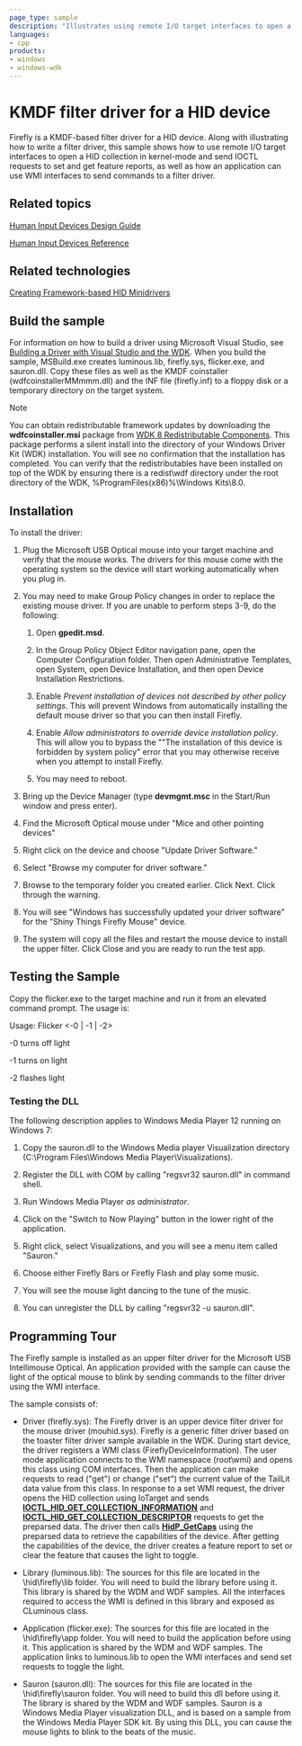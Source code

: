 ```yaml
---
page_type: sample
description: "Illustrates using remote I/O target interfaces to open a HID collection in kernel-mode and send IOCTL requests to set and get feature reports."
languages:
- cpp
products:
- windows
- windows-wdk
---
```


# KMDF filter driver for a HID device

Firefly is a KMDF-based filter driver for a HID device. Along with illustrating how to write a filter driver, this sample shows how to use remote I/O target interfaces to open a HID collection in kernel-mode and send IOCTL requests to set and get feature reports, as well as how an application can use WMI interfaces to send commands to a filter driver.

## Related topics

[Human Input Devices Design Guide](https://docs.microsoft.com/windows-hardware/drivers/hid)

[Human Input Devices Reference](https://docs.microsoft.com/windows-hardware/drivers/ddi/content/_hid)

## Related technologies

[Creating Framework-based HID Minidrivers](https://docs.microsoft.com/previous-versions//ff540774(v=vs.85))

## Build the sample

For information on how to build a driver using Microsoft Visual Studio, see [Building a Driver with Visual Studio and the WDK](https://docs.microsoft.com/windows-hardware/drivers/develop/building-a-driver). When you build the sample, MSBuild.exe creates luminous.lib, firefly.sys, flicker.exe, and sauron.dll. Copy these files as well as the KMDF coinstaller (wdfcoinstallerMMmmm.dll) and the INF file (firefly.inf) to a floppy disk or a temporary directory on the target system.

> [!NOTE]
> You can obtain redistributable framework updates by downloading the **wdfcoinstaller.msi** package from [WDK 8 Redistributable Components](https://go.microsoft.com/fwlink/p/?LinkID=253170). This package performs a silent install into the directory of your Windows Driver Kit (WDK) installation. You will see no confirmation that the installation has completed. You can verify that the redistributables have been installed on top of the WDK by ensuring there is a redist\\wdf directory under the root directory of the WDK, %ProgramFiles(x86)%\\Windows Kits\\8.0.

## Installation

To install the driver:

1. Plug the Microsoft USB Optical mouse into your target machine and verify that the mouse works. The drivers for this mouse come with the operating system so the device will start working automatically when you plug in.

1. You may need to make Group Policy changes in order to replace the existing mouse driver. If you are unable to perform steps 3-9, do the following:

   1. Open **gpedit.msd**.

   1. In the Group Policy Object Editor navigation pane, open the Computer Configuration folder. Then open Administrative Templates, open System, open Device Installation, and then open Device Installation Restrictions.

   1. Enable *Prevent installation of devices not described by other policy settings*. This will prevent Windows from automatically installing the default mouse driver so that you can then install Firefly.

   1. Enable *Allow administrators to override device installation policy*. This will allow you to bypass the ""The installation of this device is forbidden by system policy" error that you may otherwise receive when you attempt to install Firefly.

   1. You may need to reboot.

1. Bring up the Device Manager (type **devmgmt.msc** in the Start/Run window and press enter).

1. Find the Microsoft Optical mouse under "Mice and other pointing devices"

1. Right click on the device and choose "Update Driver Software."

1. Select "Browse my computer for driver software."

1. Browse to the temporary folder you created earlier. Click Next. Click through the warning.

1. You will see "Windows has successfully updated your driver software" for the "Shiny Things Firefly Mouse" device.

1. The system will copy all the files and restart the mouse device to install the upper filter. Click Close and you are ready to run the test app.

## Testing the Sample

Copy the flicker.exe to the target machine and run it from an elevated command prompt. The usage is:

Usage: Flicker \<-0 | -1 | -2\>

-0 turns off light

-1 turns on light

-2 flashes light

### Testing the DLL

The following description applies to Windows Media Player 12 running on Windows 7:

1. Copy the sauron.dll to the Windows Media player Visualization directory (C:\\Program Files\\Windows Media Player\\Visualizations).

1. Register the DLL with COM by calling "regsvr32 sauron.dll" in command shell.

1. Run Windows Media Player *as administrator*.

1. Click on the "Switch to Now Playing" button in the lower right of the application.

1. Right click, select Visualizations, and you will see a menu item called "Sauron."

1. Choose either Firefly Bars or Firefly Flash and play some music.

1. You will see the mouse light dancing to the tune of the music.

1. You can unregister the DLL by calling "regsvr32 -u sauron.dll".

## Programming Tour

The Firefly sample is installed as an upper filter driver for the Microsoft USB Intellimouse Optical. An application provided with the sample can cause the light of the optical mouse to blink by sending commands to the filter driver using the WMI interface.

The sample consists of:

- Driver (firefly.sys): The Firefly driver is an upper device filter driver for the mouse driver (mouhid.sys). Firefly is a generic filter driver based on the toaster filter driver sample available in the WDK. During start device, the driver registers a WMI class (FireflyDeviceInformation). The user mode application connects to the WMI namespace (root\\wmi) and opens this class using COM interfaces. Then the application can make requests to read ("get") or change ("set") the current value of the TailLit data value from this class. In response to a set WMI request, the driver opens the HID collection using IoTarget and sends [**IOCTL\_HID\_GET\_COLLECTION\_INFORMATION**](https://docs.microsoft.com/windows-hardware/drivers/ddi/content/hidclass/ni-hidclass-ioctl_hid_get_collection_information) and [**IOCTL\_HID\_GET\_COLLECTION\_DESCRIPTOR**](https://docs.microsoft.com/windows-hardware/drivers/ddi/content/hidclass/ni-hidclass-ioctl_hid_get_collection_descriptor) requests to get the preparsed data. The driver then calls [**HidP\_GetCaps**](https://docs.microsoft.com/windows-hardware/drivers/ddi/content/hidpi/nf-hidpi-hidp_getcaps) using the preparsed data to retrieve the capabilities of the device. After getting the capabilities of the device, the driver creates a feature report to set or clear the feature that causes the light to toggle.

- Library (luminous.lib): The sources for this file are located in the \\hid\\firefly\\lib folder. You will need to build the library before using it. This library is shared by the WDM and WDF samples. All the interfaces required to access the WMI is defined in this library and exposed as CLuminous class.

- Application (flicker.exe): The sources for this file are located in the \\hid\\firefly\\app folder. You will need to build the application before using it. This application is shared by the WDM and WDF samples. The application links to luminous.lib to open the WMI interfaces and send set requests to toggle the light.

- Sauron (sauron.dll): The sources for this file are located in the \\hid\\firefly\\sauron folder. You will need to build this dll before using it. The library is shared by the WDM and WDF samples. Sauron is a Windows Media Player visualization DLL, and is based on a sample from the Windows Media Player SDK kit. By using this DLL, you can cause the mouse lights to blink to the beats of the music.
